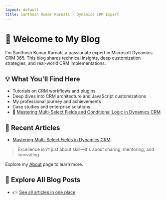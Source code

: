 ```yaml
---
layout: default
title: Santhosh Kumar Karnati - Dynamics CRM Expert
---
```


# 👋 Welcome to My Blog

I'm Santhosh Kumar Karnati, a passionate expert in Microsoft Dynamics CRM 365. This blog shares technical insights, deep customization strategies, and real-world CRM implementations.

## 💡 What You'll Find Here
- Tutorials on CRM workflows and plugins
- Deep dives into CRM architecture and JavaScript customizations
- My professional journey and achievements
- Case studies and enterprise solutions
- 📑 [Mastering Multi-Select Fields and Conditional Logic in Dynamics CRM](_posts/2025-07-22-customization-dynamics.md)

## 📑 Recent Articles
- [Mastering Multi-Select Fields in Dynamics CRM](_posts/2025-07-22-customization-dynamics.md)

> Excellence isn't just about skill—it's about sharing, mentoring, and innovating.

Explore my [About](about.md) page to learn more.
## 📰 Explore All Blog Posts
- 👉 [See all articles in one place](blog.md)


